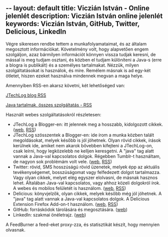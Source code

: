 --
layout: default
title: Viczián István - Online jelenlét
description: Viczián István online jelenlét
keywords: Viczián István, GitHub, Twitter, Delicious, LinkedIn
---

Végre sikeresen rendbe tettem a munkafolyamataimat, és az általam
megosztott információkat. Követelmény volt, hogy alapvetően engem
szolgáljon, azaz bármilyen információt könnyen vissza tudjak keresni, de
mással is meg tudjam osztani, és közben el tudjam különíteni a Java-s
(erre a blogra is publikált) és a személyes tartalmakat. Nézzük, milyen
szolgáltatásokat is használok, és mire. Remélem másnak is ad egy-két
ötletet, hiszen ezeket használva mindennek megvan a maga helye.

Amennyiben RSS-en akarsz követni, két lehetőséged van:

[JTechLog blog RSS](http://feeds2.feedburner.com/JTechLog)

[Java tartalmak, összes szolgáltatás -
RSS](http://feeds.feedburner.com/viczianijava)

Használt webes szolgáltatásokról részletesen:

-   JTechLog a Blogger-en: itt jelennek meg a hosszabb, kidolgozott
    cikkek. ([web](http://jtechlog.blogspot.com/),
    [RSS](http://feeds2.feedburner.com/JTechLog))
-   JTechLog szösszentek a Blogger-en: ide írom a munka közben talált
    megoldásokat, melyek később is jól jöhetnek. Olyan rövid cikkek,
    írások kerülnek ide, amiket nem akarok bővebben kifejteni a
    JTechLog-on, csak leírni, hogy legközelebb ne kelljen keresgetni. A
    "java" tag alatt vannak a Java-val kapcsolatos dolgok. Régebben
    Tumblr-t használtam, de nagyon sok problémám volt vele.
    ([web](http://jtechlogext.blogspot.com/),
    [RSS](http://www.jtechlogext.blogspot.com/feeds/posts/default?alt=rss))
-   Twitter: rövid, SMS hosszúságú rövid üzenetek, melyek épp az
    aktuális tevékenységemet, bosszúságomat vagy felfedezett dolgot
    tartalmazza. Vagy olyan cikkek, melyet elég egyszer elolvasni, de
    másnak hasznos lehet. Általában Java-val kapcsolatos, vagy ahhoz
    közeli dolgokról írok. A webes és mobilos felületét is használom.
    ([web](http://twitter.com/vicziani),
    [RSS](http://twitter.com/statuses/user_timeline/28844467.rss))
-   Delicious: könyvjelzők, olyan cikkek, melyek később még jól
    jöhetnek. A "java" tag alatt vannak a Java-val kapcsolatos dolgok. A
    Delicious Extension Firefox Add-on-t használom.
    ([web](http://delicious.com/vicziani),
    [RSS](http://feeds.delicious.com/v2/rss/vicziani?count=15))
-   GitHub: forráskódok tárolására és megosztására.
    ([web](https://github.com/vicziani))
-   LinkedIn: szakmai önéletrajz.
    ([web](http://www.linkedin.com/profile/view?id=67382971&trk=tab_pro))

A FeedBurner a feed-eket proxy-zza, és statisztikát készít, hogy
mennyien olvasnak.
